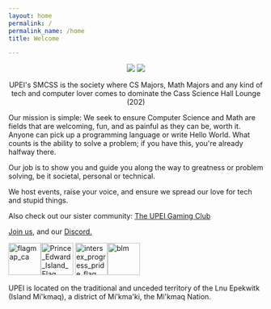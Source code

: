 ```yaml
---
layout: home
permalink: /
permalink_name: /home
title: Welcome

---
```



<p align="center">
<img src="https://user-images.githubusercontent.com/91146114/134969107-1cab2ff8-2a82-4c32-b013-adab5dba8cd4.gif">
<img src="https://user-images.githubusercontent.com/91146114/134747496-4b06ef45-dd3a-41b7-bc96-eff6ca8983e3.png">
</p> 

<p align="center"> 
UPEI's SMCSS is the society where CS Majors, Math Majors and any kind of tech and computer lover comes to dominate the Cass Science Hall Lounge (202) 
  
Our mission is simple: We seek to ensure Computer Science and Math are fields that are welcoming, fun, and as painful as they can be, worth it.
Anyone can pick up a programming language or write Hello World. What counts is the ability to solve a problem; if you have this, you're already halfway there. 

Our job is to show you and guide you along the way to greatness or problem solving, be it societal, personal or technical. 
  
We host events, raise your voice, and ensure we spread our love for tech and stupid things.
  
Also check out our sister community: <a href="https://discord.gg/tYeud7VDx3">The UPEI Gaming Club</a>
 
<a href="https://upeismcss.ca/join">Join us</a>, and our <a href="https://upeismcss.ca/discord">Discord.</a> 

<a href="https://emoji.gg/emoji/5691-flagmap-ca"><img src="https://emoji.gg/assets/emoji/5691-flagmap-ca.png" width="64px" height="64px" alt="flagmap_ca"></a><a href="https://emoji.gg/emoji/3191-prince-edward-island-flag"><img src="https://emoji.gg/assets/emoji/3191-prince-edward-island-flag.png" width="64px" height="64px" alt="Prince_Edward_Island_Flag"></a> <a href="https://emoji.gg/emoji/3119-intersex-progress-pride-flag"><img src="https://emoji.gg/assets/emoji/3119-intersex-progress-pride-flag.png" width="64px" height="64px" alt="intersex_progress_pride_flag"></a><a href="https://emoji.gg/emoji/8973_blm"><img src="https://emoji.gg/assets/emoji/8973_blm.png" width="64px" height="64px" alt="blm"></a>
  
  
UPEI is located on the traditional and unceded territory of the Lnu Epekwitk (Island Mi'kmaq), a district of Mi'kma'ki, the Mi'kmaq Nation.

</p>


